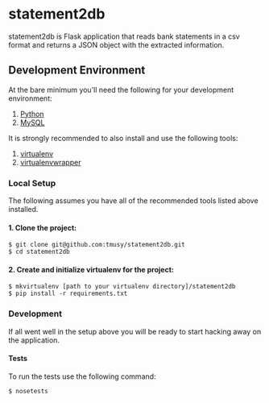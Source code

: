 # statement2db

statement2db is Flask application that reads bank statements in a csv format and returns
a JSON object with the extracted information.

## Development Environment

At the bare minimum you'll need the following for your development environment:

1. [Python](http://www.python.org/)
2. [MySQL](http://www.mysql.com/)

It is strongly recommended to also install and use the following tools:

1. [virtualenv](https://python-guide.readthedocs.org/en/latest/dev/virtualenvs/#virtualenv)
2. [virtualenvwrapper](https://python-guide.readthedocs.org/en/latest/dev/virtualenvs/#virtualenvwrapper)

### Local Setup

The following assumes you have all of the recommended tools listed above installed.

#### 1. Clone the project:

    $ git clone git@github.com:tmusy/statement2db.git
    $ cd statement2db

#### 2. Create and initialize virtualenv for the project:

    $ mkvirtualenv [path to your virtualenv directory]/statement2db
    $ pip install -r requirements.txt

### Development

If all went well in the setup above you will be ready to start hacking away on
the application.

#### Tests

To run the tests use the following command:

    $ nosetests
